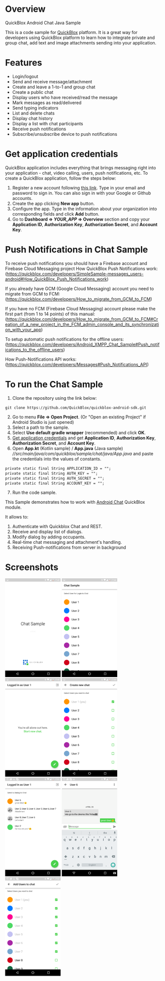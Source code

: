 # Overview
QuickBlox Android Chat Java Sample

This is a code sample for [QuickBlox](http://quickblox.com/) platform.
It is a great way for developers using QuickBlox platform to learn how to integrate private and group chat, add text and image attachments sending into your application.

# Features 
* Login/logout
* Send and receive message/attachment
* Create and leave a 1-to-1 and group chat
* Create a public chat
* Display users who have received/read the message
* Mark messages as read/delivered
* Send typing indicators
* List and delete chats
* Display chat history
* Display a list with chat participants
* Receive push notifications
* Subscribe/unsubscribe device to push notifications
# Get application credentials

QuickBlox application includes everything that brings messaging right into your application - chat, video calling, users, push notifications, etc. To create a     QuickBlox application, follow the steps below:

  1. Register a new account following [this link](https://admin.quickblox.com/signup). Type in your email and password to sign in. You can also sign in with your Google or Github accounts.  
  2. Create the app clicking **New app** button.  
  3. Configure the app. Type in the information about your organization into corresponding fields and click **Add** button.  
  4. Go to **Dashboard => _YOUR_APP_ => Overview** section and copy your **Application ID**, **Authorization Key**, **Authorization Secret**, and **Account Key**.



# Push Notifications in Chat Sample

To receive push notifications you should have a Firebase account and Firebase Cloud Messaging project
How QuickBlox Push Notifications work:
(https://quickblox.com/developers/SimpleSample-messages_users-android#How_QuickBlox_Push_Notifications_work)

If you already have GCM (Google Cloud Messaging) account you need to migrate from GCM to FCM:
(https://quickblox.com/developers/How_to_migrate_from_GCM_to_FCM)

If you have no FCM (Firebase Cloud Messaging) account please make the first part (from 1 to 14 points) of this manual:
(https://quickblox.com/developers/How_to_migrate_from_GCM_to_FCM#Creation_of_a_new_project_in_the_FCM_admin_console_and_its_synchronization_with_your_app)

To setup automatic push notifications for the offline users:
(https://quickblox.com/developers/Android_XMPP_Chat_Sample#Push_notifications_to_the_offline_users)

How Push-Notifications API works:
(https://quickblox.com/developers/Messages#Push_Notifications_API)



# To run the Chat Sample

  1. Clone the repository using the link below:

    git clone https://github.com/QuickBlox/quickblox-android-sdk.git

  2. Go to menu **File => Open Project**. (Or "Open an existing Project" if Android Studio is just opened)  
  3. Select a path to the sample.  
  4. Select **Use default gradle wrapper** (recommended) and click **OK**.  
  5. [Get application credentials](#get-application-credentials) and get **Application ID**, **Authorization Key**, **Authorization Secret**, and **Account Key**.  
  6. Open **App.kt** (Kotlin sample) / **App.java** (Java sample)
      *//src/main/java/com/quickblox/sample/chat/java/App.java*
      and paste the credentials into the values of constants.  

    private static final String APPLICATION_ID = "";
    private static final String AUTH_KEY = "";
    private static final String AUTH_SECRET = "";
    private static final String ACCOUNT_KEY = "";

  7. Run the code sample.  


This Sample demonstrates how to work with [Android Chat](https://quickblox.com/developers/Android_XMPP_Chat_Sample) QuickBlox module.

It allows to:

1. Authenticate with Quickblox Chat and REST.  
2. Receive and display list of dialogs.  
3. Modify dialog by adding occupants.  
4. Real-time chat messaging and attachment's handling.  
5. Receiving Push-notifications from server in background  



# Screenshots
<img src="screenshots/Chat1.png" width=180 />
<img src="screenshots/Chat2.png" width=180 />
<img src="screenshots/Chat3.png" width=180 />
<img src="screenshots/Chat4.png" width=180 />
<img src="screenshots/Chat5.png" width=180 />
<img src="screenshots/Chat6.png" width=180 />
<img src="screenshots/Chat7.png" width=180 />
